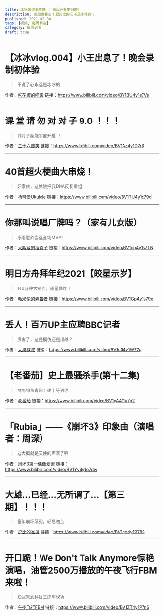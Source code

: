 ```yaml
---
title: 冰冰带你看春晚 | 每周必看第98期
description: 素颜也暴击！就问谁的心不是冰冰的？
published: 2021-02-04
tags: [视频, 每周精选]
category: 每周必看
draft: true
---
```


# 【冰冰vlog.004】小王出息了！晚会录制初体验
> 不说了心永远是冰冰的

作者：[吃花椒的喵酱](https://space.bilibili.com/2026561407)
链接：https://www.bilibili.com/video/BV1BU4y1s7Vs

---

# 课 堂 请 勿 对 对 子 9.0 ！！！
> 对对子超能宇宙开启 ！

作者：[三十六贱笑](https://space.bilibili.com/90361813)
链接：https://www.bilibili.com/video/BV1Az4y1D7rD

---

# 40首超火梗曲大串烧！
> 好家伙，这姑娘把我DNA反复重组

作者：[杨可爱Ukulele](https://space.bilibili.com/249608727)
链接：https://www.bilibili.com/video/BV1TU4y1x79d

---

# 你那叫说唱厂牌吗？（家有儿女版）
> 小雨意外当选全场MVP！

作者：[采紫葳的凌霄子](https://space.bilibili.com/20615621)
链接：https://www.bilibili.com/video/BV1cp4y1s7TN

---

# 明日方舟拜年纪2021【皎星示岁】
> 140分钟大制作，质量爆炸！

作者：[哈米伦的弄笛者](https://space.bilibili.com/11742550)
链接：https://www.bilibili.com/video/BV1Gp4y1s79x

---

# 丢人！百万UP主应聘BBC记者
> 厉害了，这是模仿还是超越？

作者：[大漠叔叔](https://space.bilibili.com/67141499)
链接：https://www.bilibili.com/video/BV1c54y1W77q

---

# 【老番茄】史上最骚杀手(第十二集)
> 呜呜呜爷青回！终于等到你

作者：[老番茄](https://space.bilibili.com/546195)
链接：https://www.bilibili.com/video/BV1yA411u7n2

---

# 「Rubia」——《崩坏3》印象曲（演唱者：周深）
> 这大概就是天使的声音了叭

作者：[崩坏3第一偶像爱酱](https://space.bilibili.com/27534330)
链接：https://www.bilibili.com/video/BV1Yv4y1o7dw

---

# 大雄...已经...无所谓了...【第三期】！！！
> 童年崩坏系列，轻易勿点

作者：[逗比的雀巢](https://space.bilibili.com/5294454)
链接：https://www.bilibili.com/video/BV1qo4y1R789

---

# 开口跪！We Don't Talk Anymore惊艳演唱，油管2500万播放的午夜飞行FBM来啦！
> 欢迎来到科目三练车现场

作者：[午夜飞行FBM](https://space.bilibili.com/1493855230)
链接：https://www.bilibili.com/video/BV1ZT4y1P7n6

